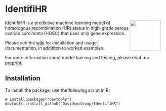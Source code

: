 # IdentifiHR                                                                
<img src="https://github.com/user-attachments/assets/4f46868c-df3b-4525-8fa7-e049dd74508c" width="100" height="100" align="right">
IdentifiHR is a predictive machine learning model of homologous recombination (HR) status in high-grade serous ovarian carcinoma (HGSC) that uses only gene expression.


Please see the [wiki](https://github.com/DavidsonGroup/IdentifiHR/wiki) for installation and usage documentation, in addititon to worked examples.

For more information about model training and testing, please read our [preprint](https://www.biorxiv.org/content/10.1101/2024.08.15.608185v1).

## Installation 

To install the package, use the following script in R:

```
# install.packages("devtools")
devtools::install_github("DavidsonGroup/IdentifiHR")
```
